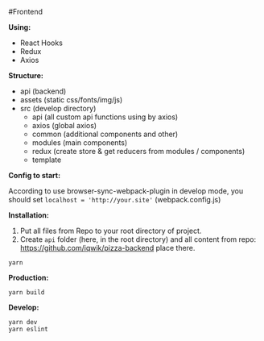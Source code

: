 #Frontend

__Using:__

- React Hooks
- Redux
- Axios

__Structure:__

- api (backend)
- assets (static css/fonts/img/js)
- src (develop directory)
    - api (all custom api functions using by axios)
    - axios (global axios)
    - common (additional components and other)
    - modules (main components)
    - redux (create store & get reducers from modules / components)
    - template
   
__Config to start:__

According to use browser-sync-webpack-plugin in develop mode,
you should set `localhost = 'http://your.site'` (webpack.config.js)
    
__Installation:__
1. Put all files from Repo to your root directory of project.
2. Create `api` folder (here, in the root directory) and all content from repo: https://github.com/iqwik/pizza-backend
place there. 
```
yarn
```

__Production:__
```
yarn build
```

__Develop:__
```
yarn dev
yarn eslint
```
